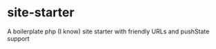 site-starter
============

A boilerplate php (I know) site starter with friendly URLs and pushState support
